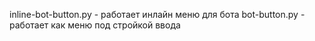 inline-bot-button.py - работает инлайн меню для бота
bot-button.py - работает как меню под стройкой ввода